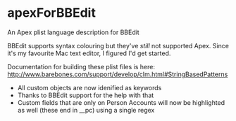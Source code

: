 # apexForBBEdit
An Apex plist language description for BBEdit

BBEdit supports syntax colouring but they've *still* not supported Apex. Since it's my favourite Mac text editor, I figured I'd get started.

Documentation for building these plist files is here:
http://www.barebones.com/support/develop/clm.html#StringBasedPatterns

- All custom objects are now idenified as keywords
- Thanks to BBEdit support for the help with that
- Custom fields that are only on Person Accounts will now be highlighted as well (these end in __pc) using a single regex
